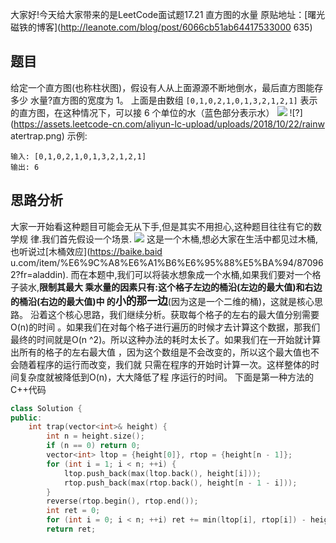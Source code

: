 大家好!今天给大家带来的是LeetCode面试题17.21 直方图的水量
原贴地址：[曙光磁铁的博客](http://leanote.com/blog/post/6066cb51ab64417533000
635)
## 题目
给定一个直方图(也称柱状图)，假设有人从上面源源不断地倒水，最后直方图能存多少
水量?直方图的宽度为 1。
上面是由数组 `[0,1,0,2,1,0,1,3,2,1,2,1]` 表示的直方图，在这种情况下，可以接 6 
个单位的水（蓝色部分表示水）
![](https://leanote.com/api/file/getImage?fileId=606729f5ab6441753300071b)
![?](https://assets.leetcode-cn.com/aliyun-lc-upload/uploads/2018/10/22/rainw
atertrap.png)
示例:
```
输入: [0,1,0,2,1,0,1,3,2,1,2,1]
输出: 6
```
## 思路分析
大家一开始看这种题目可能会无从下手,但是其实不用担心,这种题目往往有它的数学规
律.我们首先假设一个场景.
![](https://img1.baidu.com/it/u=3905823688,3353011219&fm=26&fmt=auto&gp=0.jpg
)
这是一个木桶,想必大家在生活中都见过木桶,也听说过[木桶效应](https://baike.baid
u.com/item/%E6%9C%A8%E6%A1%B6%E6%95%88%E5%BA%94/870962?fr=aladdin).
而在本题中,我们可以将装水想象成一个水桶,如果我们要对一个格子装水,**限制其最大
乘水量的因素只有:这个格子左边的桶沿(左边的最大值)和右边的桶沿(右边的最大值)中
的<big>小的那一边</big>**(因为这是一个二维的桶)，这就是核心思路。
沿着这个核心思路，我们继续分析。获取每个格子的左右的最大值分别需要O(n)的时间
。如果我们在对每个格子进行遍历的时候才去计算这个数据，那我们最终的时间就是O(n
^2)。所以这种办法的耗时太长了。如果我们在一开始就计算出所有的格子的左右最大值
，因为这个数组是不会改变的，所以这个最大值也不会随着程序的运行而改变，我们就
只需在程序的开始时计算一次。这样整体的时间复杂度就被降低到O(n)，大大降低了程
序运行的时间。
下面是第一种方法的C++代码
```cpp
class Solution {
public:
    int trap(vector<int>& height) {
        int n = height.size();
        if (n == 0) return 0;
        vector<int> ltop = {height[0]}, rtop = {height[n - 1]};
        for (int i = 1; i < n; ++i) {
            ltop.push_back(max(ltop.back(), height[i]));
            rtop.push_back(max(rtop.back(), height[n - 1 - i]));
        }
        reverse(rtop.begin(), rtop.end());
        int ret = 0;
        for (int i = 0; i < n; ++i) ret += min(ltop[i], rtop[i]) - height[i];
        return ret;